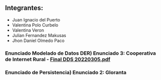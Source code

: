 ## Integrantes:
- Juan Ignacio del Puerto
- Valentina Polo Curbelo
- Valentina Veron
- Julian Fernandez Makusas
- Jhon Daniel Olmedo Paco

### Enunciado Modelado de Datos DER) Enunciado 3: Cooperativa de Internet Rural - [Final DDS 20220305.pdf](https://drive.google.com/file/d/1t_xkmCQVKMGhLi1-g_VOnrmcfoUZnU0l/view?usp=sharing)
### Enunciado de Persistencia) Enunciado 2: Gloranta
